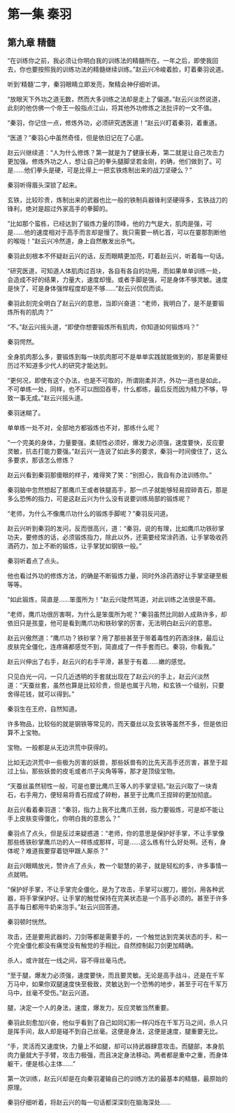 # 第一集 秦羽

## 第九章 精髓

“在训练你之前，我必须让你明白我的训练法的精髓所在。一年之后，即使我回去，你也要按照我的训练功法的精髓继续训练。”赵云兴冷峻着脸，盯着秦羽说道。

听到‘精髓’二字，秦羽眼睛立即发亮，聚精会神仔细听讲。

“放眼天下外功之道无数，然而大多训练之法却是走上了偏道。”赵云兴淡然说道，此刻的他仿佛一个帝王一般指点江山，将其他外功修炼之法批评的一文不值。

“秦羽，你记住一点，修炼外功，必须研究透医道！”赵云兴盯着秦羽，着重道。

“医道？”秦羽心中虽然奇怪，但是依旧记在了心底。

赵云兴继续道：“人为什么修炼？第一就是为了健康长寿，第二就是让自己攻击力更加强。修炼外功之人，想让自己的拳头腿脚坚若金刚，的确，他们做到了。可是……他们拳头是硬，可是比得上一把玄铁炼制出来的战刀坚硬么？”

秦羽听得眉头深锁了起来。

玄铁，比较珍贵，炼制出来的武器也比一般的铁制兵器锋利坚硬得多，玄铁战刀的锋利，绝对是超过外家高手的拳脚的。

“比如那个蛮栋，已经达到了锻炼力量的顶峰，他的力气是大，肌肉是强，可是……他的速度相对于高手而言却是慢了。我只需要一柄匕首，可以在霎那割断他的喉咙！”赵云兴冷然道，身上自然散发出杀气。

秦羽此刻根本不怀疑赵云兴的话，反而眼睛更加亮，盯着赵云兴，听着每一句话。

“研究医道，可知道人体肌肉过百块，各自有各自的功用，而如果单单训练一处，会造成不好的结果，力量大，速度却慢。或者手脚是强，可是身体不够灵敏。速度是快了，可是身体强悍程度却是不够……”赵云兴侃侃而谈。

秦羽此刻完全明白了赵云兴的意思，当即兴奋道：“老师，我明白了，是不是要锻炼所有的肌肉？”

“不。”赵云兴摇头道，“即使你想要锻炼所有肌肉，你知道如何锻炼吗？”

秦羽愕然。

全身肌肉那么多，要锻炼到每一块肌肉那可不是单单实践就能做到的，那是需要经历过不知道多少代人的研究才能达到。

“更何况，即使有这个办法，也是不可取的，所谓刚柔并济，外功一道也是如此，不可单练一处，同样，也不可以囫囵吞枣，什么都练，最后反而因为精力不够，导致一事无成。”赵云兴摇头道。

秦羽迷糊了。

单单练一处不对，全部地方都锻炼也不对，那练什么呢？

“一个完美的身体，力量要强，柔韧性必须好，爆发力必须强，速度要快，反应要灵敏，抗击打能力要强。”赵云兴一连说了如此多的要求，秦羽一时间傻住了，这么多要求，那该怎么修炼？

赵云兴看到秦羽那傻眼的样子，难得笑了笑：“别担心，我自有办法训练你。”

秦羽脑中忽然想起了那鹰爪王或者铁腿高手，那一爪子就能够轻易捏碎青石，那是多么恐怖的指力，可是这赵云兴为什么没有说要训练局部的锻炼呢？

“老师，为什么不像鹰爪功什么的锻炼手脚呢？”秦羽反问道。

赵云兴听到秦羽的发问，反而很高兴，道：“秦羽，说的有理，比如鹰爪功铁砂掌功夫，要修炼的话，必须锻炼指力，除此以外，还需要经常涂药酒，让手掌吸收药酒药力，加上不断的锻炼，让手掌犹如钢铁一般。”

秦羽听着点了点头。

他也看过外功的修炼方法，的确是不断锻炼力量，同时外涂药酒好让手掌坚硬至极等等。

“如此锻炼，简直是……笨蛋所为！”赵云兴陡然骂道，对此训练之法很是不屑。

“老师，鹰爪功很厉害啊，为什么是笨蛋所为呢？”秦羽虽然比同龄人成熟许多，却依旧只是孩童，他可是看到鹰爪功和铁砂掌的厉害，无法明白赵云兴的意思。

赵云兴傲然道：“鹰爪功？铁砂掌？用了那些甚至于带着毒性的药酒涂抹，最后让皮肤完全僵化，连疼痛都感觉不到，简直成了一件手套而已。秦羽，你看我。”

赵云兴伸出了右手，赵云兴的右手平滑，甚至于有着……嫩的感觉。

只见白光一闪，一只几近透明的手套就出现在了赵云兴的手上，赵云兴淡然道：“天蚕丝套，虽然也算是比较珍贵，但是也属于凡物，和玄铁一个级别，只要舍得花钱，就可以得到。”

秦羽生在王府，自然知道。

许多物品，比较俗的就是钢铁等常见的，而天蚕丝以及玄铁等虽然不多，但是依旧算不上宝物。

宝物。一般都是从无边洪荒中获得的。

比如无边洪荒中一些极为厉害的妖兽，那些妖兽有的比先天高手还厉害，甚至于超过上仙，那些妖兽的皮毛或者爪子尖角等等，那才是顶级宝物。

“天蚕丝虽然韧性一般，可是也要比鹰爪王等人的手掌坚韧。”赵云兴取了一块青石，右手用力，便轻易将青石捏成了碎粉，甚至于比鹰爪王捏碎的更加彻底。

赵云兴看着秦羽道：“秦羽，指力上我不比鹰爪王弱，指力要锻炼，可是却不能让手上皮肤变得僵化，你明白我的意思么？”

秦羽点了点头，但是反过来疑惑道：“老师，你的意思是保护好手掌，不让手掌像那些练铁砂掌鹰爪功的人一样练成那样，可是……这么练有什么好处啊。还有，身体呢？难道我要穿着铠甲跟人厮杀？”

赵云兴眼睛放光，赞许点了点头，教一个聪慧的弟子，就是轻松的多，许多事情一点就明。

“保护好手掌，不让手掌完全僵化，是为了攻击，手掌可以握刀，握剑，用各种武器，将手掌保护好。让手掌的触觉保持在完美状态是一个高手必须的。甚至于许多高手每日都用牛奶来泡手。”赵云兴回答道。

秦羽顿时恍然。

攻击，还是要用武器的，刀剑等都是需要手的，一个触觉达到完美状态的手，和一个完全僵化都没有痛觉没有触觉的手相比，自然控制起刀剑更加精确。

杀人，或许就在一线之间，容不得丝毫马虎。

“至于腿，爆发力必须强，速度要快，而且要灵敏。无论是高手战斗，还是在千军万马中，如果你双腿速度快至极致，灵敏达到一个恐怖的地步，甚至于可在千军万马中，丝毫不受伤。”赵云兴道。

腿，决定一个人的身法，速度，爆发力，反应灵敏当然重要。

秦羽此刻愈加兴奋，他似乎看到了自己如同幻影一样闪烁在千军万马之间，杀人只是挥手间，敌人却是碰不到自己丝毫。这便是身法，这便是速度，腿重要无比。

“手，灵活而又速度快，力量上不如腿，却可以持武器肆意攻击。而腿部，本身肌肉力量就大于手臂，攻击力极强，而且决定身法移动。两者都是重中之重，而身体躯干，便是核心主体……”

第一次训练，赵云兴却是在向秦羽灌输自己的训练方法的最基本的精髓，最原始的原理。

秦羽仔细听着，将赵云兴的每一句话都深深刻在脑海深处……
